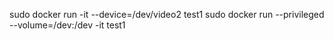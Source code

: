 sudo docker run -it --device=/dev/video2 test1
sudo docker run --privileged --volume=/dev:/dev -it test1
